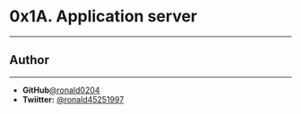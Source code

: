 # 0x1A. Application server

---

## Author
---
- **GitHub**[@ronald0204](https://github.com/ronald0204)
- **Twiitter:** [@ronald45251997](https://twitter.com/ronald45251997)
